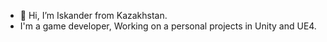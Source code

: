 - 👋 Hi, I’m Iskander from Kazakhstan.
- I'm a game developer, Working on a personal projects in Unity and UE4.

<!---
M9sneek/M9sneek is a ✨ special ✨ repository because its `README.md` (this file) appears on your GitHub profile.
You can click the Preview link to take a look at your changes.
--->
